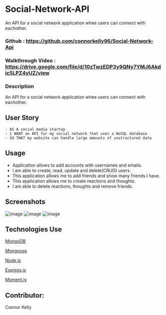 # Social-Network-API

An API for a social network application whee users can connect with eachother. 

### Github : https://github.com/connorkelly96/Social-Network-Api

### Walkthrough Video : https://drive.google.com/file/d/10zTwzEDP3y9QNy7YMJ6Akdic5LPZ4yUZ/view


### Description
An API for a social network application whee users can connect with eachother. 

## User Story
```
- AS A social media startup
- I WANT an API for my social network that uses a NoSQL database
- SO THAT my website can handle large amounts of unstructured data
```

## Usage
- Application allows to add accounts with usernames and emails.
- I am able to create, read, update and delete(CRUD) users.
- This application allows me to add friends and show many friends I have.
- This application allows me to create reactions and thoughts.
- I am able to delete reactions, thoughts and remove friends.



## Screenshots
![image](https://user-images.githubusercontent.com/108823822/202930079-498e6d83-34e3-47fc-ac8a-54a7eb3994e8.png)
![image](https://user-images.githubusercontent.com/108823822/202930097-ce3a2ecd-016a-4d83-a30e-85c33b0fab68.png)
![image](https://user-images.githubusercontent.com/108823822/202930126-d9ee5a29-e9e2-46ff-a794-04297ddd0046.png)






## Technologies Use
<p><a href="https://www.mongodb.com/">MongoDB</a></p>
<p><a href="https://www.npmjs.com/package/mongoose">Mongoose</a></p>
<p><a href="https://nodejs.org/">Node.js</a></p>
<p><a href="https://www.npmjs.com/package/express">Express.js</a></p>
<p><a href="https://www.npmjs.com/package/moment">Moment.js</a></p>



## Contributor:
Connor Kelly
